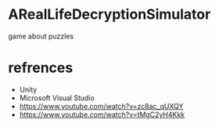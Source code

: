 # ARealLifeDecryptionSimulator
game about puzzles 

# refrences

- Unity
- Microsoft Visual Studio
- https://www.youtube.com/watch?v=zc8ac_qUXQY
- https://www.youtube.com/watch?v=tMgC2yH4Kkk
